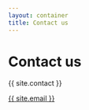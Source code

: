 ```yaml
---
layout: container
title: Contact us
---
```


# Contact us

{{ site.contact }}

<a href="mailto:{{ site.email }}" class="btn btn-dark">{{ site.email }}</a>